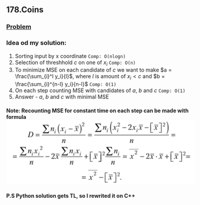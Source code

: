 ## 178.Coins
### [Problem](https://coderun.yandex.ru/problem/stump?currentPage=1&groups=data-analytics&groups=ml&pageSize=20&search=)

### Idea od my solution:
1. Sorting input by x coordinate ```Comp: O(nlogn)```
2. Selection of threshhold $c$ on one of $x_i$ ```Comp: O(n)```
3. To minimize MSE on each candidate of $c$ we want to make $a = \frac{\sum_{i}^l y_i}{l}$, where $l$ is amount of $x_i < c$ and $b = \frac{\sum_{i}^{n-l} y_i}{n-l}$ ```Comp: O(1)```
4. On each step counting MSE with candidates of $a$, $b$ and $c$ ```Comp: O(1)```
5. Answer - $a$, $b$ and $c$ with minimal MSE



#### Note: Recounting MSE for constant time on each step can be made with formula ![formula](image-1.png) 
#### P.S Python solution gets TL, so I rewrited it on C++
